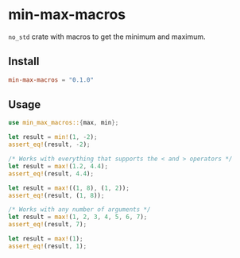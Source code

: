 # min-max-macros
`no_std` crate with macros to get the minimum and maximum. 

## Install
```toml
min-max-macros = "0.1.0"
```

## Usage
```rust
use min_max_macros::{max, min};

let result = min!(1, -2);
assert_eq!(result, -2);

/* Works with everything that supports the < and > operators */
let result = max!(1.2, 4.4);
assert_eq!(result, 4.4);

let result = max!((1, 8), (1, 2));
assert_eq!(result, (1, 8));

/* Works with any number of arguments */
let result = max!(1, 2, 3, 4, 5, 6, 7);
assert_eq!(result, 7);

let result = max!(1);
assert_eq!(result, 1);
```